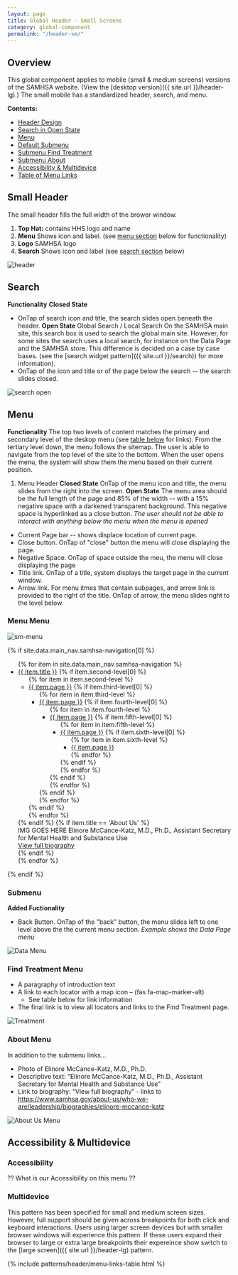 ```yaml
---
layout: page
title: Global Header - Small Screens
category: global-component
permalink: "/header-sm/"
---
```


## Overview
This global component applies to mobile (small & medium screens) versions of the SAMHSA website. (View the [desktop version]({{ site.url }}/header-lg).) The small mobile has a standardized header, search, and menu.

**Contents:**
- [Header Design](#head)
- [Search in Open State](#search)
- [Menu](#menu)
- [Default Submenu](#submenu)
- [Submenu Find Treatment](#location)
- [Submenu About](#about)
- [Accessibility & Multidevice](#access)
- [Table of Menu Links](#table)

<a name="head"></a>
## Small Header
The small header fills the full width of the brower window.
1. **Top Hat:** contains HHS logo and name
2. **Menu** Shows icon and label. (see [menu section](#menu) below for functionality)
3. **Logo** SAMHSA logo
4. **Search** Shows icon and label (see [search section](#search) below)

![header](../assets/img/header/sm/header.png)

<a name="search"></a>
## Search
**Functionality**
**Closed State**
- OnTap of search icon and title, the search slides open beneath the header.
**Open State**
Global Search / Local Search
   On the SAMHSA main site, this search box is used to search the global main site. However, for some sites the search uses a local search, for instance on the Data Page and the SAMHSA store. This difference is decided on a case by case bases. (see the [search widget pattern]({{ site.url }}/search)) for more information).
- OnTap of the icon and title or of the page below the search -- the search slides closed.

![search open](../assets/img/header/sm/search-open.png)

<a name="menu"></a>
## Menu
**Functionality**
The top two levels of content matches the primary and secondary level of the deskop menu (see [table below](#table) for links). From the tertiary level down, the menu follows the sitemap. The user is able to navigate from the top level of the site to the bottom. When the user opens the menu, the system will show them the menu based on their current position.

1. Menu Header
**Closed State**
OnTap of the menu icon and title, the menu slides from the right into the screen.
**Open State**
The menu area should be the full length of the page and 85% of the width -- with a 15% negative space with a darkened transparent background. This negative space is hyperlinked as a close button.
_The user should not be able to interact with anything below the menu when the menu is opened_
- Current Page bar -- shows displace location of current page.
- Close button. OnTap of "close" button the menu will close displaying the page.
- Negative Space. OnTap of space outside the meu, the menu will close displaying the page
- Title link. OnTap of a title, system displays the target page in the current window.
- Arrow link. For menu itmes that contain subpages, and arrow link is provided to the right of the title. OnTap of arrow, the menu slides right to the level below.

### Menu Menu
![sm-menu](../assets/img/header/sm/sm-menu.png)

<div class="mobile-mainmenu">
{% if site.data.main_nav.samhsa-navigation[0] %}
  <ul class="parentMenuItems">
  {% for item in site.data.main_nav.samhsa-navigation %}
    <li class="{% if item.title == 'About Us' %}about-us{% endif %}"><a href="{{ item.url }}">{{ item.title }}</a>
      {% if item.second-level[0] %}
        <ul class="second-level">
          {% for item in item.second-level %}
              <li><a href="{{ item.url }}">{{ item.page }}</a>
                {% if item.third-level[0] %}
                  <ul class="third-level">
                    {% for item in item.third-level %}
                      <li><a href="{{ item.url }}">{{ item.page }}</a>
                        {% if item.fourth-level[0] %}
                          <ul class="fourth-level">
                            {% for item in item.fourth-level %}
                              <li><a href="{{ item.url }}">{{ item.page }}</a>
                                {% if item.fifth-level[0] %}
                                  <ul class="fifth-level">
                                    {% for item in item.fifth-level %}
                                      <li><a href="{{ item.url }}">{{ item.page }}</a>
                                        {% if item.sixth-level[0] %}
                                          <ul class="sixth-level">
                                            {% for item in item.sixth-level %}
                                              <li><a href="{{ item.url }}">{{ item.page }}</a></li>
                                            {% endfor %}
                                          </ul>
                                        {% endif %}
                                      </li>
                                    {% endfor %}
                                  </ul>
                                {% endif %}
                              </li>
                            {% endfor %}
                          </ul>
                        {% endif %}
                      </li>
                    {% endfor %}
                  </ul>
                {% endif %}
              </li>
          {% endfor %}
        </ul>
      {% endif %}
      {% if item.title == 'About Us' %}
        <span class="about-leadership no-link">
          <div>
            <span>IMG GOES HERE
            </span>
            <span>Elinore McCance-Katz, M.D., Ph.D., Assistant Secretary for Mental Health and Substance Use</span>
            <div>
              <a href="https://www.samhsa.gov/about-us/who-we-are/leadership/biographies/elinore-mccance-katz" id="anch_634">View full biography</a>
            </div>
          </div>
        </span>
      {% endif %}
    </li> <!--End Parent Menu Item-->
    {% endfor %}
  </ul>
{% endif %}
</div> <!-- End Mobile Menu -->

<a name="submenu"></a>
### Submenu
**Added Fuctionality**
- Back Button. OnTap of the "back" button, the menu slides left to one level above the the current menu section.
_Example shows the Data Page menu_

![Data Menu](../assets/img/header/sm/data.png)

<a name="location"></a>
### Find Treatment Menu
- A paragraphy of introduction text
- A link to each locator with a map icon – (fas fa-map-marker-alt)
  - See table below for link information
- The final link is to view all locators and links to the Find Treatment page.

![Treatment](../assets/img/header/sm/treatment.png)

<a name="about"></a>
### About Menu
In addition to the submenu links…
- Photo of Elinore McCance-Katz, M.D., Ph.D.
- Descriptive text: “Elinore McCance-Katz, M.D., Ph.D., Assistant Secretary for Mental Health and Substance Use”
- Link to biography: “View full biography” - links to https://www.samhsa.gov/about-us/who-we-are/leadership/biographies/elinore-mccance-katz

![About Us Menu](../assets/img/header/sm/about.png)


<a name="access"></a>
<a name="accessibility"></a>
## Accessibility & Multidevice
### Accessibility
?? What is our Accessibility on this menu ??

### Multidevice
This pattern has been specified for small and medium screen sizes. However, full support should be given across breakpoints for both click and keyboard interactions. Users using larger screen devices but with smaller browser windows will experience this pattern. If these users expand their browser to large or extra large breakpoints their expereince show switch to the [large screen]({{ site.url }}/header-lg) pattern.

<a name="table"></a>

{% include patterns/header/menu-links-table.html %}
